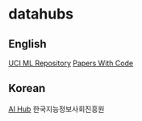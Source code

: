 # datahubs
## English
[UCI ML Repository](https://archive.ics.uci.edu/)
[Papers With Code](https://paperswithcode.com/datasets)

## Korean
[AI Hub](https://aihub.or.kr/) 한국지능정보사회진흥원
